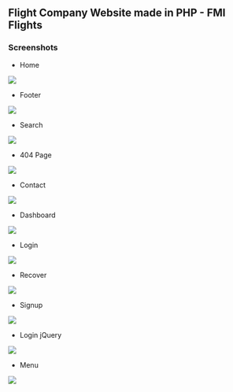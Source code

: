 ##  Flight Company Website made in PHP - FMI Flights


### Screenshots

- Home

<img src="https://github.com/andreas95/FlightCompany/blob/master/Screen-Shots/index.png"/>

- Footer

<img src="https://github.com/andreas95/FlightCompany/blob/master/Screen-Shots/footer.png"/>

- Search

<img src="https://github.com/andreas95/FlightCompany/blob/master/Screen-Shots/search.png"/>

- 404 Page

<img src="https://github.com/andreas95/FlightCompany/blob/master/Screen-Shots/404%20page.png"/>

- Contact

<img src="https://github.com/andreas95/FlightCompany/blob/master/Screen-Shots/contact.png"/>

- Dashboard

<img src="https://github.com/andreas95/FlightCompany/blob/master/Screen-Shots/dashboard.png"/>

- Login

<img src="https://github.com/andreas95/FlightCompany/blob/master/Screen-Shots/login.png"/>

- Recover

<img src="https://github.com/andreas95/FlightCompany/blob/master/Screen-Shots/recover.png"/>

- Signup

<img src="https://github.com/andreas95/FlightCompany/blob/master/Screen-Shots/register.png"/>

- Login jQuery

<img src="https://github.com/andreas95/FlightCompany/blob/master/Screen-Shots/login%20screen.png"/>

- Menu

<img src="https://github.com/andreas95/FlightCompany/blob/master/Screen-Shots/menu.png"/>
